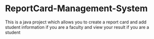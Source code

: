 # ReportCard-Management-System
This is a java project which allows you to create a report card and add student information if you are a faculty and view your result if you are a student
